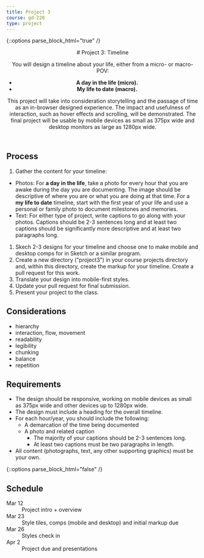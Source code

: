 ```yaml
---
title: Project 3
course: gd-220
type: project
---
```


{::options parse_block_html="true" /}

<header>
# Project 3: Timeline

You will design a timeline about your life, either from a micro- or macro-POV:

- **A day in the life (micro).**
- **My life to date (macro).** 

This project will take into consideration storytelling and the passage of time as an in-browser designed experience. The impact and usefulness of interaction, such as hover effects and scrolling, will be demonstrated. The final project will be usable by mobile devices as small as 375px wide and desktop monitors as large as 1280px wide.
</header>

<section>

## Process
1. Gather the content for your timeline:
  - Photos: For **a day in the life**, take a photo for every hour that you are awake during the day you are documenting. The image should be descriptive of where you are or what you are doing at that time. For a **my life to date** timeline, start with the first year of your life and use a personal or family photo to document milestones and memories.
  - Text:  For either type of project, write captions to go along with your photos. Captions should be 2-3 sentences long and at least two captions should be significantly more descriptive and at least two paragraphs long.
1. Skech 2-3 designs for your timeline and choose one to make mobile and desktop comps for in Sketch or a similar program.
1. Create a new directory ("project3") in your course projects directory and, within this directory, create the markup for your timeline. Create a pull request for this work.
1. Translate your design into mobile-first styles.
1. Update your pull request for final submission.
1. Present your project to the class.

## Considerations
- hierarchy
- interaction, flow, movement
- readability
- legibility
- chunking
- balance
- repetition

## Requirements
- The design should be responsive, working on mobile devices as small as 375px wide and other devices up to 1280px wide.
- The design must include a heading for the overall timeline.
- For each hour/year, you should include the following:
  - A demarcation of the time being documented
  - A photo and related caption
    - The majority of your captions should be 2-3 sentences long.
    - At least two captions must be two paragraphs in length.
- All content (photographs, text, any other supporting graphics) must be your own.

</section>

{::options parse_block_html="false" /}

<aside>

<h2>Schedule</h2>

<dl>
<dt>Mar 12</dt>
<dd>Project intro + overview</dd>
<dt>Mar 23</dt>
<dd>Style tiles, comps (mobile and desktop) and initial markup due</dd>
<dt>Mar 26</dt>
<dd>Styles check in</dd>
<dt>Apr 2</dt>
<dd>Project due and presentations</dd>
</dl>

</aside>
